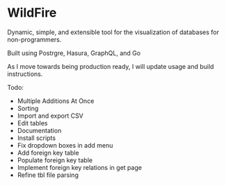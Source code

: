 # WildFire
Dynamic, simple, and extensible tool for the visualization of databases for non-programmers. 

Built using Postrgre, Hasura, GraphQL, and Go

As I move towards being production ready, I will update usage and build instructions. 

Todo:
* Multiple Additions At Once
* Sorting
* Import and export CSV
* Edit tables
* Documentation
* Install scripts
* Fix dropdown boxes in add menu
* Add foreign key table
* Populate foreign key table
* Implement foreign key relations in get page
* Refine tbl file parsing
